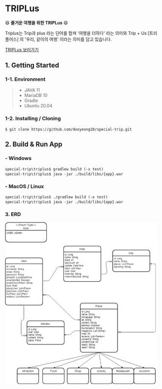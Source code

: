 # TRIPLus

😄  **즐거운 여행을 위한 TRIPLus**  😄

Triplus는 Trip과 plus 라는 단어를 합쳐 '여행을 더하다' 라는 의미와 Trip + Us [트리플어스] 의 '우리, 같이의 여행' 이라는 의미를 담고 있습니다.  

[TRIPLus 보러가기](http://www.triplus.kro.kr:8080)

## 1. Getting Started

### 1-1. Environment

> -   JAVA 11
>-   MariaDB 10
> -   Gradle
>-   Ubuntu 20.04
> 

### 1-2. Installing / Cloning
`$ git clone https://github.com/dooyeong20/special-trip.git`

## 2. Build & Run App

### - Windows

    special-trip\triplus$ gradlew build (-x test)
    special-trip\triplus$ java -jar ./build/libs/{app}.war

### - MacOS / Linux
    special-trip\triplus$ ./gradlew build (-x test)
    special-trip\triplus$ java -jar ./build/libs/{app}.war

### 3. ERD

<img src="Triplus_ERD.png" alt="drawing" style="width:500px;"/>